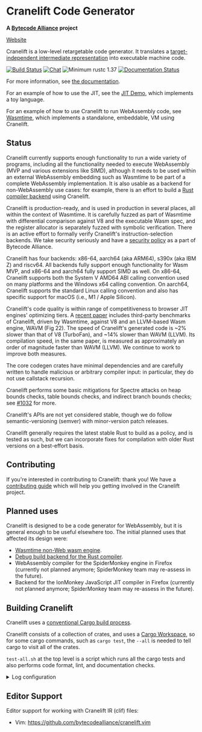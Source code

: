 Cranelift Code Generator
========================

**A [Bytecode Alliance][BA] project**

[Website](https://cranelift.dev/)

Cranelift is a low-level retargetable code generator. It translates a
[target-independent intermediate representation](docs/ir.md)
into executable machine code.

[BA]: https://bytecodealliance.org/
[![Build Status](https://github.com/bytecodealliance/wasmtime/workflows/CI/badge.svg)](https://github.com/bytecodealliance/wasmtime/actions)
[![Chat](https://img.shields.io/badge/chat-zulip-brightgreen.svg)](https://bytecodealliance.zulipchat.com/#narrow/stream/217117-cranelift/topic/general)
![Minimum rustc 1.37](https://img.shields.io/badge/rustc-1.37+-green.svg)
[![Documentation Status](https://docs.rs/cranelift/badge.svg)](https://docs.rs/cranelift)

For more information, see [the documentation](docs/index.md).

For an example of how to use the JIT, see the [JIT Demo], which
implements a toy language.

[JIT Demo]: https://github.com/bytecodealliance/cranelift-jit-demo

For an example of how to use Cranelift to run WebAssembly code, see
[Wasmtime], which implements a standalone, embeddable, VM using Cranelift.

[Wasmtime]: https://github.com/bytecodealliance/wasmtime

Status
------

Cranelift currently supports enough functionality to run a wide variety
of programs, including all the functionality needed to execute
WebAssembly (MVP and various extensions like SIMD), although it needs to be
used within an external WebAssembly embedding such as Wasmtime to be part of a
complete WebAssembly implementation. It is also usable as a backend for
non-WebAssembly use cases: for example, there is an effort to build a [Rust
compiler backend] using Cranelift.

Cranelift is production-ready, and is used in production in several places, all
within the context of Wasmtime. It is carefully fuzzed as part of Wasmtime with
differential comparison against V8 and the executable Wasm spec, and the
register allocator is separately fuzzed with symbolic verification. There is an
active effort to formally verify Cranelift's instruction-selection backends. We
take security seriously and have a [security policy] as a part of Bytecode
Alliance.

Cranelift has four backends: x86-64, aarch64 (aka ARM64), s390x (aka IBM
Z) and riscv64. All backends fully support enough functionality for Wasm MVP, and
x86-64 and aarch64 fully support SIMD as well. On x86-64, Cranelift supports
both the System V AMD64 ABI calling convention used on many platforms and the
Windows x64 calling convention. On aarch64, Cranelift supports the standard
Linux calling convention and also has specific support for macOS (i.e., M1 /
Apple Silicon).

Cranelift's code quality is within range of competitiveness to browser JIT
engines' optimizing tiers. A [recent paper] includes third-party benchmarks of
Cranelift, driven by Wasmtime, against V8 and an LLVM-based Wasm engine, WAVM
(Fig 22).  The speed of Cranelift's generated code is ~2% slower than that of
V8 (TurboFan), and ~14% slower than WAVM (LLVM). Its compilation speed, in the
same paper, is measured as approximately an order of magnitude faster than WAVM
(LLVM). We continue to work to improve both measures.

[Rust compiler backend]: https://github.com/rust-lang/rustc_codegen_cranelift
[security policy]: https://bytecodealliance.org/security
[recent paper]: https://arxiv.org/abs/2011.13127

The core codegen crates have minimal dependencies and are carefully written to
handle malicious or arbitrary compiler input: in particular, they do not use
callstack recursion.

Cranelift performs some basic mitigations for Spectre attacks on heap bounds
checks, table bounds checks, and indirect branch bounds checks; see
[#1032] for more.

[#1032]: https://github.com/bytecodealliance/wasmtime/issues/1032

Cranelift's APIs are not yet considered stable, though we do follow
semantic-versioning (semver) with minor-version patch releases.

Cranelift generally requires the latest stable Rust to build as a policy, and
is tested as such, but we can incorporate fixes for compilation with older Rust
versions on a best-effort basis.

Contributing
------------

If you're interested in contributing to Cranelift: thank you! We have a
[contributing guide] which will help you getting involved in the Cranelift
project.

[contributing guide]: https://bytecodealliance.github.io/wasmtime/contributing.html

Planned uses
------------

Cranelift is designed to be a code generator for WebAssembly, but it is
general enough to be useful elsewhere too. The initial planned uses that
affected its design were:

- [Wasmtime non-Web wasm engine](https://github.com/bytecodealliance/wasmtime).
- [Debug build backend for the Rust compiler](rustc.md).
- WebAssembly compiler for the SpiderMonkey engine in Firefox
  (currently not planned anymore; SpiderMonkey team may re-assess in
  the future).
- Backend for the IonMonkey JavaScript JIT compiler in Firefox
  (currently not planned anymore; SpiderMonkey team may re-assess in
  the future).

Building Cranelift
------------------

Cranelift uses a [conventional Cargo build
process](https://doc.rust-lang.org/cargo/guide/working-on-an-existing-project.html).

Cranelift consists of a collection of crates, and uses a [Cargo
Workspace](https://doc.rust-lang.org/book/ch14-03-cargo-workspaces.html),
so for some cargo commands, such as `cargo test`, the `--all` is needed
to tell cargo to visit all of the crates.

`test-all.sh` at the top level is a script which runs all the cargo
tests and also performs code format, lint, and documentation checks.

<details>
<summary>Log configuration</summary>

Cranelift uses the `log` crate to log messages at various levels. It doesn't
specify any maximal logging level, so embedders can choose what it should be;
however, this can have an impact of Cranelift's code size. You can use `log`
features to reduce the maximum logging level. For instance if you want to limit
the level of logging to `warn` messages and above in release mode:

```
[dependency.log]
...
features = ["release_max_level_warn"]
```
</details>

Editor Support
--------------

Editor support for working with Cranelift IR (clif) files:

 - Vim: https://github.com/bytecodealliance/cranelift.vim
